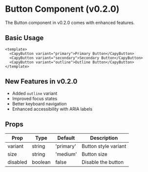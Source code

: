 # Button Component (v0.2.0)

The Button component in v0.2.0 comes with enhanced features.

## Basic Usage

```vue
<template>
  <CapyButton variant="primary">Primary Button</CapyButton>
  <CapyButton variant="secondary">Secondary Button</CapyButton>
  <CapyButton variant="outline">Outline Button</CapyButton>
</template>
```

## New Features in v0.2.0

- Added `outline` variant
- Improved focus states
- Better keyboard navigation
- Enhanced accessibility with ARIA labels

## Props

| Prop | Type | Default | Description |
|------|------|---------|-------------|
| variant | string | 'primary' | Button style variant |
| size | string | 'medium' | Button size |
| disabled | boolean | false | Disable the button |